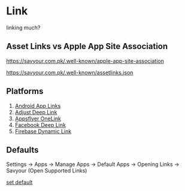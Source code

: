 # Link
linking much?

## Asset Links vs Apple App Site Association

https://savyour.com.pk/.well-known/apple-app-site-association

https://savyour.com.pk/.well-known/assetlinks.json

## Platforms
1. [Android App Links](Android)
2. [Adjust Deep Link](Adjust)
3. [Appsflyer OneLink](Appsflyer)
4. [Facebook Deep Link](Facebook)
5. [Firebase Dynamic Link](Firebase)

## Defaults
Settings -> Apps -> Manage Apps -> Default Apps -> Opening Links -> Savyour (Open Supported Links)


[set default](Default)
